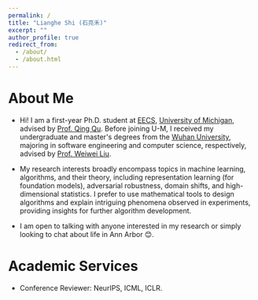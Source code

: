 ```yaml
---
permalink: /
title: "Lianghe Shi (石亮禾)"
excerpt: ""
author_profile: true
redirect_from: 
  - /about/
  - /about.html
---
```


<!-- ![myimg](https://github.com/Heimine/Heimine.github.io/blob/master/images/profile_photo.JPG?raw=true){: width="350px" style="float:right; padding-left:30px" } -->

# About Me
* Hi! I am a first-year Ph.D. student at [EECS](https://eecs.engin.umich.edu/), [University of Michigan](https://umich.edu/), advised by [Prof. Qing Qu](https://qingqu.engin.umich.edu/). Before joining U-M, I received my undergraduate and master's degrees from the [Wuhan University](https://en.whu.edu.cn/), majoring in software engineering and computer science, respectively, advised by [Prof. Weiwei Liu](https://sites.google.com/site/weiweiliuhomepage/).

* My research interests broadly encompass topics in machine learning, algorithms, and their theory, including representation learning (for foundation models), adversarial robustness, domain shifts, and high-dimensional statistics. I prefer to use mathematical tools to design algorithms and explain intriguing phenomena observed in experiments, providing insights for further algorithm development.

* I am open to talking with anyone interested in my research or simply looking to chat about life in Ann Arbor 😊.


# Academic Services
* Conference Reviewer: NeurIPS, ICML, ICLR.
